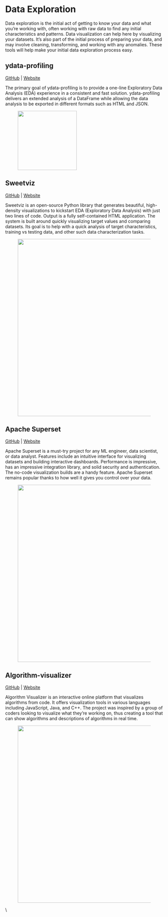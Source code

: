 # Data Exploration

Data exploration is the initial act of getting to know your data and what you’re working with, often working with raw data to find any initial characteristics and patterns. Data visualization can help here by visualizing your datasets. It’s also part of the initial process of preparing your data, and may involve cleaning, transforming, and working with any anomalies. These tools will help make your initial data exploration process easy.

## **ydata-profiling**

[GitHub](https://github.com/ydataai/ydata-profiling) | [Website](https://ydata-profiling.ydata.ai/docs/master/index.html)

The primary goal of ydata-profiling is to provide a one-line Exploratory Data Analysis (EDA) experience in a consistent and fast solution. ydata-profiling delivers an extended analysis of a DataFrame while allowing the data analysis to be exported in different formats such as HTML and JSON.

<figure><img src="https://miro.medium.com/v2/resize:fit:1400/0*L7WFbwwqwKwgvuyv" alt="" width="188"><figcaption></figcaption></figure>

## **Sweetviz**

[GitHub](https://github.com/fbdesignpro/sweetviz) | [Website](https://pypi.org/project/sweetviz/)

Sweetviz is an open-source Python library that generates beautiful, high-density visualizations to kickstart EDA (Exploratory Data Analysis) with just two lines of code. Output is a fully self-contained HTML application. The system is built around quickly visualizing target values and comparing datasets. Its goal is to help with a quick analysis of target characteristics, training vs testing data, and other such data characterization tasks.

<figure><img src="https://miro.medium.com/v2/resize:fit:1400/0*JIYeDsgh2B8CzwD5" alt="" width="563"><figcaption></figcaption></figure>

## **Apache Superset**

[GitHub](https://github.com/apache/superset) | [Website](https://superset.apache.org/)

Apache Superset is a must-try project for any ML engineer, data scientist, or data analyst. Features include an intuitive interface for visualizing datasets and building interactive dashboards. Performance is impressive, has an impressive integration library, and solid security and authentication. The no-code visualization builds are a handy feature. Apache Superset remains popular thanks to how well it gives you control over your data.

<figure><img src="https://miro.medium.com/v2/resize:fit:1400/0*ynYCj7QykMWhlGGw.jpg" alt="" width="563"><figcaption></figcaption></figure>

## **Algorithm-visualizer**

[GitHub](https://github.com/algorithm-visualizer/algorithm-visualizer) | [Website](https://algorithm-visualizer.org/)

Algorithm Visualizer is an interactive online platform that visualizes algorithms from code. It offers visualization tools in various languages including JavaScript, Java, and C++. The project was inspired by a group of coders looking to visualize what they’re working on, thus creating a tool that can show algorithms and descriptions of algorithms in real time.

<figure><img src="https://miro.medium.com/v2/resize:fit:1400/0*6bpXdPHqbXgfj4-D.png" alt="" width="563"><figcaption></figcaption></figure>

\
